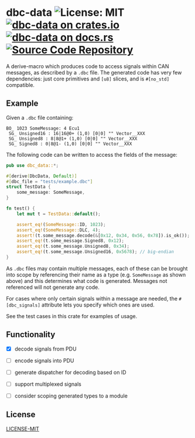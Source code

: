 # dbc-data ![License: MIT](https://img.shields.io/badge/license-MIT-blue) [![dbc-data on crates.io](https://img.shields.io/crates/v/dbc-data)](https://crates.io/crates/dbc-data) [![dbc-data on docs.rs](https://docs.rs/dbc-data/badge.svg)](https://docs.rs/dbc-data) [![Source Code Repository](https://img.shields.io/badge/Code-On%20GitLab-blue?logo=GitLab)](https://gitlab.com/mfairman/dbc-data)

A derive-macro which produces code to access signals within CAN
messages, as described by a `.dbc` file.  The generated code has
very few dependencies: just core primitives and `[u8]` slices, and
is `#[no_std]` compatible.

## Example

Given a `.dbc` file containing:

```text
BO_ 1023 SomeMessage: 4 Ecu1
 SG_ Unsigned16 : 16|16@0+ (1,0) [0|0] "" Vector__XXX
 SG_ Unsigned8 : 8|8@1+ (1,0) [0|0] "" Vector__XXX
 SG_ Signed8 : 0|8@1- (1,0) [0|0] "" Vector__XXX
```

The following code can be written to access the fields of the
message:

```rust
pub use dbc_data::*;

#[derive(DbcData, Default)]
#[dbc_file = "tests/example.dbc"]
struct TestData {
    some_message: SomeMessage,
}

fn test() {
    let mut t = TestData::default();

    assert_eq!(SomeMessage::ID, 1023);
    assert_eq!(SomeMessage::DLC, 4);
    assert!(t.some_message.decode(&[0x12, 0x34, 0x56, 0x78]).is_ok());
    assert_eq!(t.some_message.Signed8, 0x12);
    assert_eq!(t.some_message.Unsigned8, 0x34);
    assert_eq!(t.some_message.Unsigned16, 0x5678); // big-endian
}
```

As `.dbc` files may contain multiple messages, each of these can be
brought into scope by referencing their name as a type (e.g. `SomeMessage`
as shown above) and this determines what code is generated.  Messages
not referenced will not generate any code.

For cases where only certain signals within a message are needed, the
`#[dbc_signals]` attribute lets you specify which ones are used.

See the test cases in this crate for examples of usage.

## Functionality

* [x] decode signals from PDU
* [ ] encode signals into PDU

* [ ] generate dispatcher for decoding based on ID
* [ ] support multiplexed signals
* [ ] consider scoping generated types to a module

## License

[LICENSE-MIT][__link0]


 [__link0]: LICENSE-MIT
